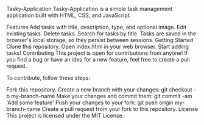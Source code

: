 Tasky-Application
Tasky-Application is a simple task management application built with HTML, CSS, and JavaScript.

Features
Add tasks with title, description, type, and optional image.
Edit existing tasks.
Delete tasks.
Search for tasks by title.
Tasks are saved in the browser's local storage, so they persist between sessions.
Getting Started
Clone this repository.
Open index.html in your web browser.
Start adding tasks!
Contributing
This project is open for contributions from anyone! If you find a bug or have an idea for a new feature, feel free to create a pull request.

To contribute, follow these steps:

Fork this repository.
Create a new branch with your changes: git checkout -b my-branch-name
Make your changes and commit them: git commit -am 'Add some feature'
Push your changes to your fork: git push origin my-branch-name
Create a pull request from your fork to this repository.
License
This project is licensed under the MIT License.
